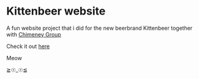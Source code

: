 Kittenbeer website
==================


A fun website project that i did for the new beerbrand Kittenbeer together with [Chimeney Group](http://www.chimneygroup.com/)

Check it out [here](http://kittenbeer.com)

Meow

≧☉_☉≦